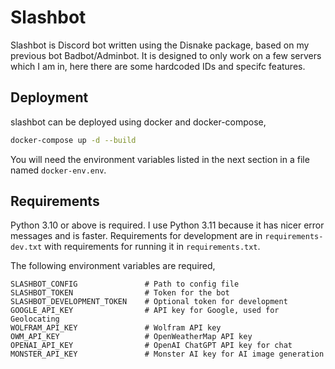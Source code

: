 # Slashbot

Slashbot is Discord bot written using the Disnake package, based on my previous
bot Badbot/Adminbot. It is designed to only work on a few servers which I
am in, here there are some hardcoded IDs and specifc features.

## Deployment

slashbot can be deployed using docker and docker-compose,

```bash
docker-compose up -d --build
```

You will need the environment variables listed in the next section in a file
named `docker-env.env`.

## Requirements

Python 3.10 or above is required. I use Python 3.11 because it has nicer
error messages and is faster. Requirements for development are in
`requirements-dev.txt` with requirements for running it in `requirements.txt`.

The following environment variables are required,

```output
SLASHBOT_CONFIG               # Path to config file
SLASHBOT_TOKEN                # Token for the bot
SLASHBOT_DEVELOPMENT_TOKEN    # Optional token for development
GOOGLE_API_KEY                # API key for Google, used for Geolocating
WOLFRAM_API_KEY               # Wolfram API key
OWM_API_KEY                   # OpenWeatherMap API key
OPENAI_API_KEY                # OpenAI ChatGPT API key for chat
MONSTER_API_KEY               # Monster AI key for AI image generation
```

